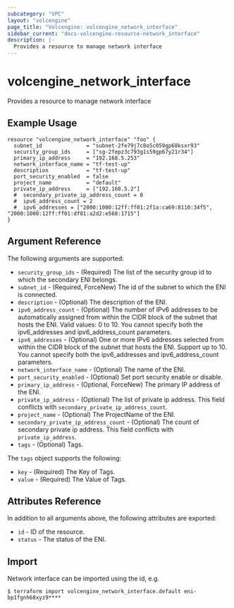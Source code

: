 ```yaml
---
subcategory: "VPC"
layout: "volcengine"
page_title: "Volcengine: volcengine_network_interface"
sidebar_current: "docs-volcengine-resource-network_interface"
description: |-
  Provides a resource to manage network interface
---
```

# volcengine_network_interface
Provides a resource to manage network interface
## Example Usage
```hcl
resource "volcengine_network_interface" "foo" {
  subnet_id              = "subnet-2fe79j7c8o5c059gp68ksxr93"
  security_group_ids     = ["sg-2fepz3c793g1s59gp67y21r34"]
  primary_ip_address     = "192.168.5.253"
  network_interface_name = "tf-test-up"
  description            = "tf-test-up"
  port_security_enabled  = false
  project_name           = "default"
  private_ip_address     = ["192.168.5.2"]
  #  secondary_private_ip_address_count = 0
  #  ipv6_address_count = 2
  #  ipv6_addresses = ["2000:1000:12ff:ff01:2f1a:ca69:8110:34f5", "2000:1000:12ff:ff01:df81:a2d2:e568:1715"]
}
```
## Argument Reference
The following arguments are supported:
* `security_group_ids` - (Required) The list of the security group id to which the secondary ENI belongs.
* `subnet_id` - (Required, ForceNew) The id of the subnet to which the ENI is connected.
* `description` - (Optional) The description of the ENI.
* `ipv6_address_count` - (Optional) The number of IPv6 addresses to be automatically assigned from within the CIDR block of the subnet that hosts the ENI. Valid values: 0 to 10.
 You cannot specify both the ipv6_addresses and ipv6_address_count parameters.
* `ipv6_addresses` - (Optional) One or more IPv6 addresses selected from within the CIDR block of the subnet that hosts the ENI. Support up to 10.
 You cannot specify both the ipv6_addresses and ipv6_address_count parameters.
* `network_interface_name` - (Optional) The name of the ENI.
* `port_security_enabled` - (Optional) Set port security enable or disable.
* `primary_ip_address` - (Optional, ForceNew) The primary IP address of the ENI.
* `private_ip_address` - (Optional) The list of private ip address. This field conflicts with `secondary_private_ip_address_count`.
* `project_name` - (Optional) The ProjectName of the ENI.
* `secondary_private_ip_address_count` - (Optional) The count of secondary private ip address. This field conflicts with `private_ip_address`.
* `tags` - (Optional) Tags.

The `tags` object supports the following:

* `key` - (Required) The Key of Tags.
* `value` - (Required) The Value of Tags.

## Attributes Reference
In addition to all arguments above, the following attributes are exported:
* `id` - ID of the resource.
* `status` - The status of the ENI.


## Import
Network interface can be imported using the id, e.g.
```
$ terraform import volcengine_network_interface.default eni-bp1fgnh68xyz9****
```

